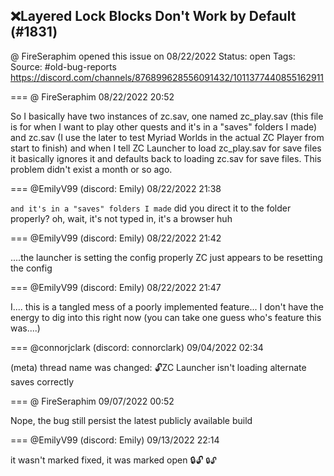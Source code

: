 ## ❌Layered Lock Blocks Don't Work by Default (#1831)
@ FireSeraphim opened this issue on 08/22/2022
Status: open
Tags: 
Source: #old-bug-reports https://discord.com/channels/876899628556091432/1011377440855162911


=== @ FireSeraphim 08/22/2022 20:52

So I basically have two instances of zc.sav, one named zc_play.sav (this file is for when I want to play other quests and it's in a "saves" folders I made) and zc.sav (I use the later to test Myriad Worlds in the actual ZC Player from start to finish) and when I tell ZC Launcher to load zc_play.sav for save files it basically ignores it and defaults back to loading zc.sav for save files. This problem didn't exist a month or so ago.

=== @EmilyV99 (discord: Emily) 08/22/2022 21:38

`and it's in a "saves" folders I made`
did you direct it to the folder properly?
oh, wait, it's not typed in, it's a browser
huh

=== @EmilyV99 (discord: Emily) 08/22/2022 21:42

....the launcher is setting the config properly
ZC just appears to be resetting the config

=== @EmilyV99 (discord: Emily) 08/22/2022 21:47

I.... this is a tangled mess of a poorly implemented feature... I don't have the energy to dig into this right now
(you can take one guess who's feature this was....)

=== @connorjclark (discord: connorclark) 09/04/2022 02:34

(meta) thread name was changed: 🔓ZC Launcher isn't loading alternate saves correctly

=== @ FireSeraphim 09/07/2022 00:52

Nope, the bug still persist the latest publicly available build

=== @EmilyV99 (discord: Emily) 09/13/2022 22:14

it wasn't marked fixed, it was marked open
🔒🔓 `🔒🔓`
